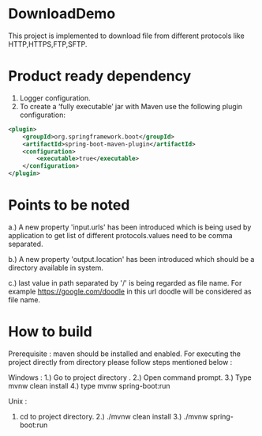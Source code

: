 # DownloadDemo
This project is implemented to download file from different protocols like HTTP,HTTPS,FTP,SFTP.

# Product ready dependency
1. Logger configuration.
2. To create a ‘fully executable’ jar with Maven use the following plugin configuration:

```xml
<plugin>
    <groupId>org.springframework.boot</groupId>
    <artifactId>spring-boot-maven-plugin</artifactId>
    <configuration>
        <executable>true</executable>
    </configuration>
</plugin>
```

# Points to be noted

a.) A new property 'input.urls' has been introduced which is being used by application to     get list of different protocols.values need to be comma separated.

b.)	A new property 'output.location' has been introduced which should be a directory available in system.

c.) last value in path separated by '/' is being regarded as file name. For example https://google.com/doodle in this url doodle will be considered as file name.

# How to build

Prerequisite :  maven should be installed and enabled.
For executing the project directly from directory please follow steps mentioned below :

Windows :
1.) Go to project directory .
2.) Open command prompt.
3.) Type mvnw clean install
4.) type mvnw spring-boot:run

Unix : 
1. cd to project directory.
2.) ./mvnw clean install
3.) ./mvnw spring-boot:run
	
 
